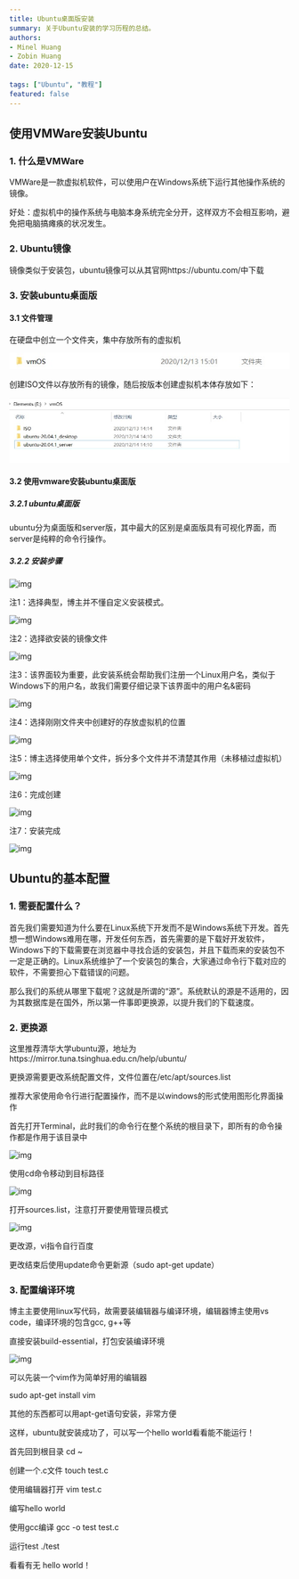 ```yaml
---
title: Ubuntu桌面版安装
summary: 关于Ubuntu安装的学习历程的总结。
authors:
- Minel Huang
- Zobin Huang
date: 2020-12-15

tags: ["Ubuntu", "教程"]
featured: false
---
```




## 使用VMWare安装Ubuntu

### 1. 什么是VMWare

VMWare是一款虚拟机软件，可以使用户在Windows系统下运行其他操作系统的镜像。

好处：虚拟机中的操作系统与电脑本身系统完全分开，这样双方不会相互影响，避免把电脑搞瘫痪的状况发生。

 

### 2. Ubuntu镜像

镜像类似于安装包，ubuntu镜像可以从其官网https://ubuntu.com/中下载

 

### 3. 安装ubuntu桌面版

#### 3.1 文件管理

在硬盘中创立一个文件夹，集中存放所有的虚拟机

![img](./content/post/20-12-15-Ubuntu-desktop-install/01.jpg)

创建ISO文件以存放所有的镜像，随后按版本创建虚拟机本体存放如下：

![img](./content/post/20-12-15-Ubuntu-desktop-install/02.jpg)

#### 3.2 使用vmware安装ubuntu桌面版

##### 3.2.1 ubuntu桌面版

ubuntu分为桌面版和server版，其中最大的区别是桌面版具有可视化界面，而server是纯粹的命令行操作。

##### 3.2.2 安装步骤

![img](file:///C:/Users/minel/AppData/Local/Temp/msohtmlclip1/01/clip_image006.jpg)

注1：选择典型，博主并不懂自定义安装模式。

![img](file:///C:/Users/minel/AppData/Local/Temp/msohtmlclip1/01/clip_image008.jpg)

注2：选择欲安装的镜像文件

![img](file:///C:/Users/minel/AppData/Local/Temp/msohtmlclip1/01/clip_image010.jpg)

注3：该界面较为重要，此安装系统会帮助我们注册一个Linux用户名，类似于Windows下的用户名，故我们需要仔细记录下该界面中的用户名&密码

![img](file:///C:/Users/minel/AppData/Local/Temp/msohtmlclip1/01/clip_image012.jpg)

注4：选择刚刚文件夹中创建好的存放虚拟机的位置

![img](file:///C:/Users/minel/AppData/Local/Temp/msohtmlclip1/01/clip_image014.jpg)

注5：博主选择使用单个文件，拆分多个文件并不清楚其作用（未移植过虚拟机）

![img](file:///C:/Users/minel/AppData/Local/Temp/msohtmlclip1/01/clip_image016.jpg)

注6：完成创建

![img](file:///C:/Users/minel/AppData/Local/Temp/msohtmlclip1/01/clip_image018.jpg)

注7：安装完成

![img](file:///C:/Users/minel/AppData/Local/Temp/msohtmlclip1/01/clip_image020.jpg)

 

## Ubuntu的基本配置

### 1. 需要配置什么？

首先我们需要知道为什么要在Linux系统下开发而不是Windows系统下开发。首先想一想Windows难用在哪，开发任何东西，首先需要的是下载好开发软件，Windows下的下载需要在浏览器中寻找合适的安装包，并且下载而来的安装包不一定是正确的。Linux系统维护了一个安装包的集合，大家通过命令行下载对应的软件，不需要担心下载错误的问题。

 

那么我们的系统从哪里下载呢？这就是所谓的“源”。系统默认的源是不适用的，因为其数据库是在国外，所以第一件事即更换源，以提升我们的下载速度。

### 2. 更换源

这里推荐清华大学ubuntu源，地址为https://mirror.tuna.tsinghua.edu.cn/help/ubuntu/

更换源需要更改系统配置文件，文件位置在/etc/apt/sources.list

推荐大家使用命令行进行配置操作，而不是以windows的形式使用图形化界面操作

首先打开Terminal，此时我们的命令行在整个系统的根目录下，即所有的命令操作都是作用于该目录中

![img](file:///C:/Users/minel/AppData/Local/Temp/msohtmlclip1/01/clip_image022.jpg)

使用cd命令移动到目标路径

![img](file:///C:/Users/minel/AppData/Local/Temp/msohtmlclip1/01/clip_image024.jpg)

打开sources.list，注意打开要使用管理员模式

![img](file:///C:/Users/minel/AppData/Local/Temp/msohtmlclip1/01/clip_image026.jpg)

更改源，vi指令自行百度

更改结束后使用update命令更新源（sudo apt-get update）

### 3. 配置编译环境

博主主要使用linux写代码，故需要装编辑器与编译环境，编辑器博主使用vs code，编译环境的包含gcc, g++等

直接安装build-essential，打包安装编译环境

![img](file:///C:/Users/minel/AppData/Local/Temp/msohtmlclip1/01/clip_image028.jpg)

可以先装一个vim作为简单好用的编辑器

sudo apt-get install vim

其他的东西都可以用apt-get语句安装，非常方便

 

这样，ubuntu就安装成功了，可以写一个hello world看看能不能运行！

首先回到根目录 cd ~

创建一个.c文件 touch test.c

使用编辑器打开 vim test.c

编写hello world

使用gcc编译 gcc -o test test.c

运行test ./test

看看有无 hello world！